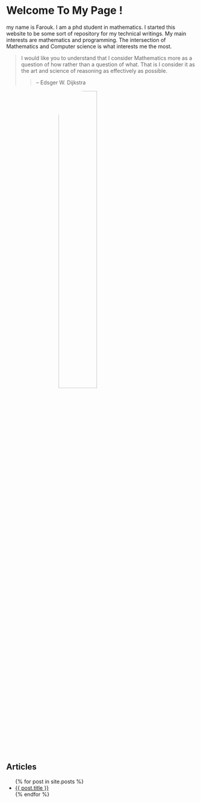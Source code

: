 # Welcome To My Page !

my name is Farouk. I am a phd student in mathematics. I started this website to be some sort of repository for my technical writings. My main interests are mathematics and programming. The intersection of Mathematics and Computer science is what interests me the most.

> I would like you to understand that I consider Mathematics more as a question of how rather than a question of what. That is I consider it as the art and science of reasoning as effectively as possible.
>> – Edsger W. Dijkstra

<img src="/Cat-s-Map/photos/0.jpg" style="display: block; margin-left: auto; margin-right: auto; width: 45%; border-radius: 70px;" />

## Articles

<ul>
  {% for post in site.posts %}
    <li>
      <a href="/Cat-s-Map/{{ post.url }}">{{ post.title }}</a>
    </li>
  {% endfor %}
</ul>
